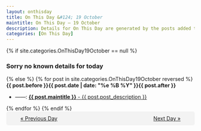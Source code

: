 ```yaml
---
layout: onthisday
title: On This Day &#124; 19 October
maintitle: On This Day — 19 October
description: Details for On This Day are generated by the posts added to the website so the content is subject to changes/updates over time.
categories: [On This Day]
---
```


{% if site.categories.OnThisDay19October == null %}
<h3>Sorry no known details for today</h3>
{% else %}
{% for post in site.categories.OnThisDay19October reversed %}
<strong>{{ post.before }}{{ post.date | date: "%e %B %Y" }}{{ post.after }}</strong>
<ul>
<li> ——: <a class="{{ post.class }}" href="{{ post.url }}"><strong>{{ post.maintitle }}</strong> - {{ post.post_description }}</a></li>
</ul>
{% endfor %}
{% endif %}

<div style="background-color: #f3f3f3; padding: 10px; border-radius: 5px; text-align: center; display: flex; justify-content: space-evenly;">
<a href="/onthisday/10/10-18">« Previous Day</a>
<span style="visibility:hidden;">[ Visit Leap Year February 29 ]</span>
<a href="/onthisday/10/10-20">Next Day »</a>
</div>
